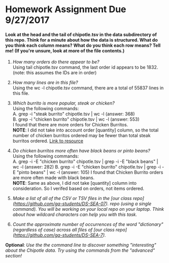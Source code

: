 # Homework Assignment Due 9/27/2017

#### Look at the head and the tail of chipotle.tsv in the data subdirectory of this repo. Think for a minute about how the data is structured. What do you think each column means? What do you think each row means? Tell me! (If you're unsure, look at more of the file contents.)
1. *How many orders do there appear to be?*  
    Using tail chipotle.tsv command, the last order id appears to be 1832. (note: this assumes the IDs are in order)
    
2. *How many lines are in this file?*  
    Using the wc -l chipotle.tsv command, there are a total of 55837 lines in this file.

3. *Which burrito is more popular, steak or chicken?*  
    Using the following commands:  
    A. grep -i "steak burrito" chipotle.tsv | wc -l   (answer: 368)  
    B. grep -i "chicken burrito" chipotle.tsv | wc -l (answer: 553)  
    I found that there are more orders for Chicken Burritos.   
    **NOTE**: I did not take into account order [quantity] column, so the total number of chicken burritos ordered may be fewer than total steak burritos ordered.
  [Link to resource](https://unix.stackexchange.com/questions/291225/count-the-number-of-lines-found-by-grep)

4. *Do chicken burritos more often have black beans or pinto beans?*  
    Using the following commands:  
    A.  grep -i -E "chicken burrito" chipotle.tsv | grep -i -E "black beans" | wc -l (answer: 282)
    B. grep -i -E "chicken burrito" chipotle.tsv | grep -i -E "pinto beans" | wc -l (answer: 105)
    I found that Chicken Burrito orders are more often made with black beans.  
    **NOTE**: Same as above, I did not take [quantity] column into consideration. So I verifed based on orders, not items ordered.


5. *Make a list of all of the CSV or TSV files in the [our class repo] (https://github.com/ga-students/DS-SEA-07). repo (using a single command). You will be working on your local repo on your laptop. Think about how wildcard characters can help you with this task.*




6. *Count the approximate number of occurrences of the word "dictionary" (regardless of case) across all files of [our class repo] (https://github.com/ga-students/DS-SEA-7).*

**Optional**: *Use the the command line to discover something "interesting" about the Chipotle data. Try using the commands from the "advanced" section!*
